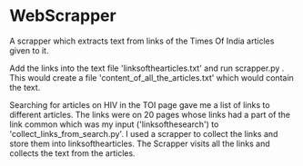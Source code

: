 # WebScrapper
A scrapper which extracts text from links of the Times Of India articles given to it.

Add the links into the text file 'linksofthearticles.txt' and run scrapper.py . This would create a file 'content_of_all_the_articles.txt' which would contain the text.

Searching for articles on HIV in the TOI page gave me a list of links to different articles. The links were on 20 pages whose
links had a part of the link common which was my input ('linksofthesearch') to 'collect_links_from_search.py'. I used a 
scrapper to collect the links and store them into linksofthearticles. The Scrapper visits all the links and collects the text 
from the articles.
